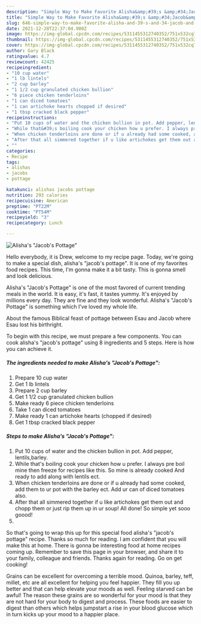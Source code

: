 ```yaml
---
description: "Simple Way to Make Favorite Alisha&amp;#39;s &amp;#34;Jacob&amp;#39;s Pottage&amp;#34;"
title: "Simple Way to Make Favorite Alisha&amp;#39;s &amp;#34;Jacob&amp;#39;s Pottage&amp;#34;"
slug: 646-simple-way-to-make-favorite-alisha-and-39-s-and-34-jacob-and-39-s-pottage-and-34
date: 2021-12-28T22:37:04.900Z
image: https://img-global.cpcdn.com/recipes/5311455312740352/751x532cq70/alishas-jacobs-pottage-recipe-main-photo.jpg
thumbnail: https://img-global.cpcdn.com/recipes/5311455312740352/751x532cq70/alishas-jacobs-pottage-recipe-main-photo.jpg
cover: https://img-global.cpcdn.com/recipes/5311455312740352/751x532cq70/alishas-jacobs-pottage-recipe-main-photo.jpg
author: Gary Black
ratingvalue: 4.7
reviewcount: 42425
recipeingredient:
- "10 cup water"
- "1 lb lintels"
- "2 cup barley"
- "1 1/2 cup granulated chicken bullion"
- "6 piece chicken tenderloins"
- "1 can diced tomatoes"
- "1 can artichoke hearts chopped if desired"
- "1 tbsp cracked black pepper"
recipeinstructions:
- "Put 10 cups of water and the chicken bullion in pot. Add pepper, lentils,barley."
- "While that&#39;s boiling cook your chicken how u prefer. I always pre boil mine then freeze for recipes like this. So mine is already cooked And ready to add along with lentils ect."
- "When chicken tenderloins are done or if u already had some cooked, add them to ur pot with the barley ect. Add ur can of diced tomatoes also."
- "After that all simmered together if u like artichokes get them out and chopp them or just rip them up in ur soup! All done! So simple yet sooo goood!"
- ""
categories:
- Recipe
tags:
- alishas
- jacobs
- pottage

katakunci: alishas jacobs pottage 
nutrition: 293 calories
recipecuisine: American
preptime: "PT22M"
cooktime: "PT54M"
recipeyield: "3"
recipecategory: Lunch

---
```



![Alisha&#39;s &#34;Jacob&#39;s Pottage&#34;](https://img-global.cpcdn.com/recipes/5311455312740352/751x532cq70/alishas-jacobs-pottage-recipe-main-photo.jpg)

Hello everybody, it is Drew, welcome to my recipe page. Today, we're going to make a special dish, alisha&#39;s &#34;jacob&#39;s pottage&#34;. It is one of my favorites food recipes. This time, I'm gonna make it a bit tasty. This is gonna smell and look delicious.

Alisha&#39;s &#34;Jacob&#39;s Pottage&#34; is one of the most favored of current trending meals in the world. It is easy, it's fast, it tastes yummy. It's enjoyed by millions every day. They are fine and they look wonderful. Alisha&#39;s &#34;Jacob&#39;s Pottage&#34; is something which I've loved my whole life.

About the famous Biblical feast of pottage between Esau and Jacob where Esau lost his birthright.


To begin with this recipe, we must prepare a few components. You can cook alisha&#39;s &#34;jacob&#39;s pottage&#34; using 8 ingredients and 5 steps. Here is how you can achieve it.

<!--inarticleads1-->

##### The ingredients needed to make Alisha&#39;s &#34;Jacob&#39;s Pottage&#34;:

1. Prepare 10 cup water
1. Get 1 lb lintels
1. Prepare 2 cup barley
1. Get 1 1/2 cup granulated chicken bullion
1. Make ready 6 piece chicken tenderloins
1. Take 1 can diced tomatoes
1. Make ready 1 can artichoke hearts (chopped if desired)
1. Get 1 tbsp cracked black pepper




<!--inarticleads2-->

##### Steps to make Alisha&#39;s &#34;Jacob&#39;s Pottage&#34;:

1. Put 10 cups of water and the chicken bullion in pot. Add pepper, lentils,barley.
1. While that&#39;s boiling cook your chicken how u prefer. I always pre boil mine then freeze for recipes like this. So mine is already cooked And ready to add along with lentils ect.
1. When chicken tenderloins are done or if u already had some cooked, add them to ur pot with the barley ect. Add ur can of diced tomatoes also.
1. After that all simmered together if u like artichokes get them out and chopp them or just rip them up in ur soup! All done! So simple yet sooo goood!
1. 




So that's going to wrap this up for this special food alisha&#39;s &#34;jacob&#39;s pottage&#34; recipe. Thanks so much for reading. I am confident that you will make this at home. There is gonna be interesting food at home recipes coming up. Remember to save this page in your browser, and share it to your family, colleague and friends. Thanks again for reading. Go on get cooking!

Grains can be excellent for overcoming a terrible mood. Quinoa, barley, teff, millet, etc are all excellent for helping you feel happier. They fill you up better and that can help elevate your moods as well. Feeling starved can be awful! The reason these grains are so wonderful for your mood is that they are not hard for your body to digest and process. These foods are easier to digest than others which helps jumpstart a rise in your blood glucose which in turn kicks up your mood to a happier place.
